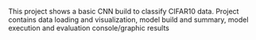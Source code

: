 This project shows a basic CNN build to classify CIFAR10 data. Project contains data loading and visualization,
model build and summary, model execution and evaluation console/graphic results 